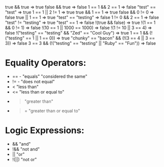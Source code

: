 true && true => true
false && true => false
1 == 1 && 2 == 1 => false
"test" == "test" => true
1 == 1 || 2 != 1 => true
true && 1 == 1 => true
false && 0 != 0 => false
true || 1 == 1 => true
"test" == "testing" => false
1 != 0 && 2 == 1 => false
"test" != "testing" => true
"test" == 1 => false
!(true && false) => true
!(1 == 1 && 0 != 1) => false
!(10 == 1 || 1000 == 1000) => false
!(1 != 10 || 3 == 4) => false
!("testing" == "testing" && "Zed" == "Cool Guy") => true
1 == 1 && (!("testing" == 1 || 1 == 0)) => true
"chunky" == "bacon" && (!(3 == 4 || 3 == 3)) => false
3 == 3 && (!("testing" == "testing" || "Ruby" == "Fun")) => false












# Equality Operators:
  - == - "equals" "considered the same"
  - != - "does not equal"
  - < "less than"
  - <= "less than or equal to"
  - > "greater than"
  - >= "greater than or equal to"


# Logic Expressions:
  - && "and"
  - !&& "not and"
  - || "or"
  - !(||) "not or"
